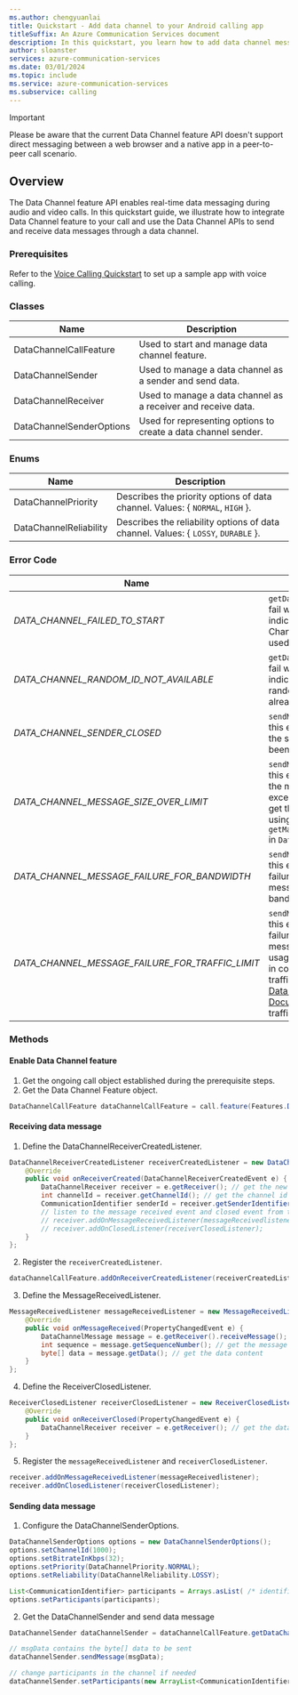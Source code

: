 ```yaml
---
ms.author: chengyuanlai
title: Quickstart - Add data channel to your Android calling app
titleSuffix: An Azure Communication Services document
description: In this quickstart, you learn how to add data channel messaging to your existing Android calling app using Azure Communication Services.
author: sloanster
services: azure-communication-services
ms.date: 03/01/2024
ms.topic: include
ms.service: azure-communication-services
ms.subservice: calling
---
```


>[!IMPORTANT]
> Please be aware that the current Data Channel feature API doesn't support direct messaging between a web browser and a native app in a peer-to-peer call scenario.

## Overview
The Data Channel feature API enables real-time data messaging during audio and video calls. In this quickstart guide, we illustrate how to integrate Data Channel feature to your call and use the Data Channel APIs to send and receive data messages through a data channel.
### Prerequisites
Refer to the [Voice Calling Quickstart](../../getting-started-with-calling.md?pivots=platform-android) to set up a sample app with voice calling.
### Classes
| Name | Description |
| - | - | 
| DataChannelCallFeature | Used to start and manage data channel feature. | 
| DataChannelSender | Used to manage a data channel as a sender and send data. | 
| DataChannelReceiver | Used to manage a data channel as a receiver and receive data. |
| DataChannelSenderOptions | Used for representing options to create a data channel sender. |
### Enums
| Name | Description |  
| - | - | 
| DataChannelPriority | Describes the priority options of data channel. Values: { `NORMAL`, `HIGH` }. | 
| DataChannelReliability | Describes the reliability options of data channel. Values: { `LOSSY`, `DURABLE` }. |
### Error Code
| Name | Description |  
| - | - | 
| _DATA_CHANNEL_FAILED_TO_START_ | `getDataChannelSender()` can fail with this error code, indicating underlying Data Channel is not ready to be used. | 
| _DATA_CHANNEL_RANDOM_ID_NOT_AVAILABLE_ | `getDataChannelSender()` can fail with this error code, indicating all available random channel IDs have already been used. | 
| _DATA_CHANNEL_SENDER_CLOSED_ | `sendMessage()` can fail with this error code, indicating the sender has already been closed previously. |
| _DATA_CHANNEL_MESSAGE_SIZE_OVER_LIMIT_ | `sendMessage()` can fail with this error code, indicating the message data size exceeds the limit. You can get the message size limit using `getMaxMessageSizeInBytes()` in `DataChannelSender`. |
| _DATA_CHANNEL_MESSAGE_FAILURE_FOR_BANDWIDTH_ | `sendMessage()` can fail with this error code, indicating a failure in sending the message due to not enough bandwidth. | 
| _DATA_CHANNEL_MESSAGE_FAILURE_FOR_TRAFFIC_LIMIT_ | `sendMessage()` can fail with this error code, indicating a failure in sending the message due to the overall usage of Data Channel not in compliance with the traffic limit rules. Refer to [Data Channel Concept Document](../../../../concepts/voice-video-calling/data-channel.md) for details of the traffic limit. |
### Methods
#### Enable Data Channel feature

1. Get the ongoing call object established during the prerequisite steps.
2. Get the Data Channel Feature object.
```java
DataChannelCallFeature dataChannelCallFeature = call.feature(Features.DATA_CHANNEL);
```
#### Receiving data message
1. Define the DataChannelReceiverCreatedListener.
```java
DataChannelReceiverCreatedListener receiverCreatedListener = new DataChannelReceiverCreatedListener() {
    @Override
    public void onReceiverCreated(DataChannelReceiverCreatedEvent e) {
        DataChannelReceiver receiver = e.getReceiver(); // get the new data channel receiver
        int channelId = receiver.getChannelId(); // get the channel id
        CommunicationIdentifier senderId = receiver.getSenderIdentifier(); // get the message sender id
        // listen to the message received event and closed event from this receiver
        // receiver.addOnMessageReceivedListener(messageReceivedlistener);
        // receiver.addOnClosedListener(receiverClosedListener);
    }
};
```
2. Register the `receiverCreatedListener`.
```java
dataChannelCallFeature.addOnReceiverCreatedListener(receiverCreatedListener);
 ```
3. Define the MessageReceivedListener.
```java
MessageReceivedListener messageReceivedListener = new MessageReceivedListener() {
    @Override
    public void onMessageReceived(PropertyChangedEvent e) {
        DataChannelMessage message = e.getReceiver().receiveMessage(); // read the data message from the receiver
        int sequence = message.getSequenceNumber(); // get the message sequence number
        byte[] data = message.getData(); // get the data content
    }
};
```
4. Define the ReceiverClosedListener.
```java
ReceiverClosedListener receiverClosedListener = new ReceiverClosedListener() {
    @Override
    public void onReceiverClosed(PropertyChangedEvent e) {
        DataChannelReceiver receiver = e.getReceiver(); // get the data channel receiver to be closed
    }
};
```
5. Register the `messageReceivedListener` and `receiverClosedListener`.
```java
receiver.addOnMessageReceivedListener(messageReceivedlistener);
receiver.addOnClosedListener(receiverClosedListener);
```
#### Sending data message
1. Configure the DataChannelSenderOptions.
```java
DataChannelSenderOptions options = new DataChannelSenderOptions();
options.setChannelId(1000);
options.setBitrateInKbps(32);
options.setPriority(DataChannelPriority.NORMAL);
options.setReliability(DataChannelReliability.LOSSY);

List<CommunicationIdentifier> participants = Arrays.asList( /* identifier1, identifier2, ... */ );
options.setParticipants(participants);
```
2. Get the DataChannelSender and send data message
```java
DataChannelSender dataChannelSender = dataChannelCallFeature.getDataChannelSender(options);

// msgData contains the byte[] data to be sent
dataChannelSender.sendMessage(msgData);

// change participants in the channel if needed
dataChannelSender.setParticipants(new ArrayList<CommunicationIdentifier>()); 
```